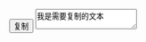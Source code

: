 <button id="button1">复制</button> <textarea id="textBox1">我是需要复制的文本</textarea> <script>ZeroClipboard.init({ dom: document.getElementById("button1"), input: document.getElementById("textBox1"), });</script>